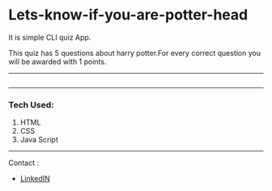 # Lets-know-if-you-are-potter-head

It  is simple CLI quiz App.

This quiz has 5 questions about harry potter.For every correct question you will be awarded with 1 points.

---

![]()

---
### Tech Used: ###

1. HTML
2. CSS
3. Java Script
---
Contact :

* [LinkedIN](https://www.linkedin.com/in/priyallohar/)
